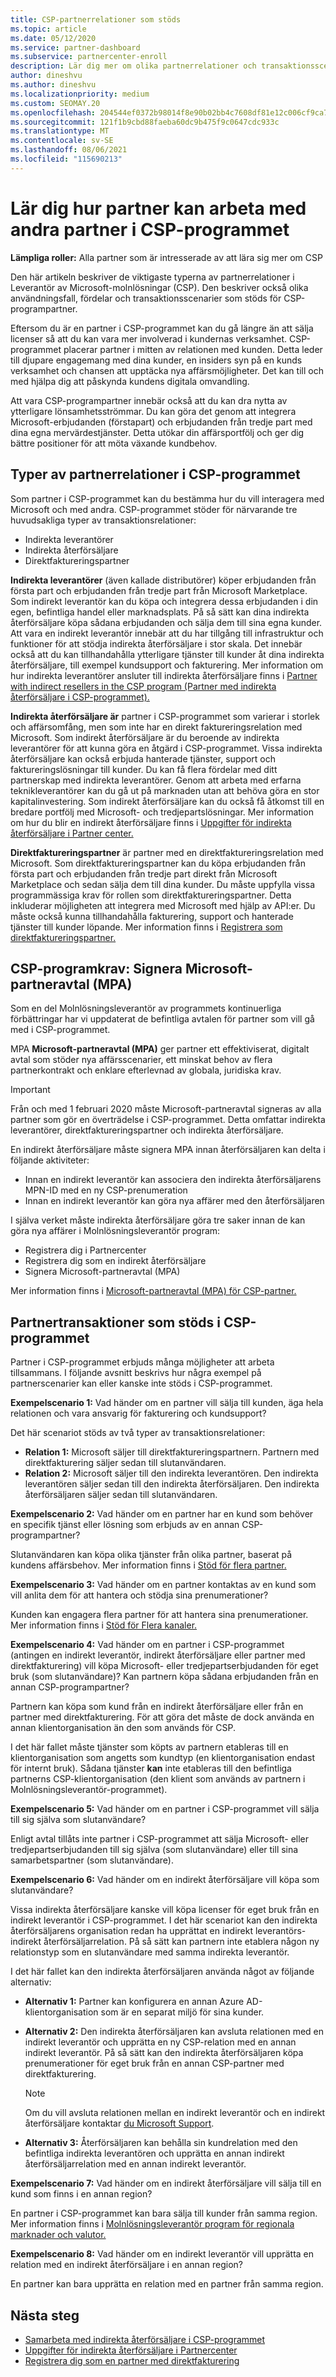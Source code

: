 ```yaml
---
title: CSP-partnerrelationer som stöds
ms.topic: article
ms.date: 05/12/2020
ms.service: partner-dashboard
ms.subservice: partnercenter-enroll
description: Lär dig mer om olika partnerrelationer och transaktionsscenarier som stöds för partner i CSP-programmet.
author: dineshvu
ms.author: dineshvu
ms.localizationpriority: medium
ms.custom: SEOMAY.20
ms.openlocfilehash: 204544ef0372b98014f8e90b02bb4c7608df81e12c006cf9ca7459d1c63cf52a
ms.sourcegitcommit: 121f1b9cbd88faeba60dc9b475f9c0647cdc933c
ms.translationtype: MT
ms.contentlocale: sv-SE
ms.lasthandoff: 08/06/2021
ms.locfileid: "115690213"
---
```

# <a name="learn-how-partners-can-work-with-other-partners-in-the-csp-program"></a>Lär dig hur partner kan arbeta med andra partner i CSP-programmet

**Lämpliga roller:** Alla partner som är intresserade av att lära sig mer om CSP

Den här artikeln beskriver de viktigaste typerna av partnerrelationer i Leverantör av Microsoft-molnlösningar (CSP). Den beskriver också olika användningsfall, fördelar och transaktionsscenarier som stöds för CSP-programpartner.

Eftersom du är en partner i CSP-programmet kan du gå längre än att sälja licenser så att du kan vara mer involverad i kundernas verksamhet. CSP-programmet placerar partner i mitten av relationen med kunden. Detta leder till djupare engagemang med dina kunder, en insiders syn på en kunds verksamhet och chansen att upptäcka nya affärsmöjligheter. Det kan till och med hjälpa dig att påskynda kundens digitala omvandling.

Att vara CSP-programpartner innebär också att du kan dra nytta av ytterligare lönsamhetsströmmar. Du kan göra det genom att integrera Microsoft-erbjudanden (förstapart) och erbjudanden från tredje part med dina egna mervärdestjänster. Detta utökar din affärsportfölj och ger dig bättre positioner för att möta växande kundbehov.

## <a name="types-of-partner-relationships-in-the-csp-program"></a>Typer av partnerrelationer i CSP-programmet

Som partner i CSP-programmet kan du bestämma hur du vill interagera med Microsoft och med andra. CSP-programmet stöder för närvarande tre huvudsakliga typer av transaktionsrelationer:

- Indirekta leverantörer
- Indirekta återförsäljare
- Direktfaktureringspartner

**Indirekta leverantörer** (även kallade distributörer) köper erbjudanden från första part och erbjudanden från tredje part från Microsoft Marketplace. Som indirekt leverantör kan du köpa och integrera dessa erbjudanden i din egen, befintliga handel eller marknadsplats. På så sätt kan dina indirekta återförsäljare köpa sådana erbjudanden och sälja dem till sina egna kunder. Att vara en indirekt leverantör innebär att du har tillgång till infrastruktur och funktioner för att stödja indirekta återförsäljare i stor skala. Det innebär också att du kan tillhandahålla ytterligare tjänster till kunder åt dina indirekta återförsäljare, till exempel kundsupport och fakturering. Mer information om hur indirekta leverantörer ansluter till indirekta återförsäljare finns i [Partner with indirect resellers in the CSP program (Partner med indirekta återförsäljare i CSP-programmet).](indirect-provider-tasks-in-partner-center.md)

**Indirekta återförsäljare är** partner i CSP-programmet som varierar i storlek och affärsomfång, men som inte har en direkt faktureringsrelation med Microsoft. Som indirekt återförsäljare är du beroende av indirekta leverantörer för att kunna göra en åtgärd i CSP-programmet. Vissa indirekta återförsäljare kan också erbjuda hanterade tjänster, support och faktureringslösningar till kunder. Du kan få flera fördelar med ditt partnerskap med indirekta leverantörer. Genom att arbeta med erfarna teknikleverantörer kan du gå ut på marknaden utan att behöva göra en stor kapitalinvestering. Som indirekt återförsäljare kan du också få åtkomst till en bredare portfölj med Microsoft- och tredjepartslösningar. Mer information om hur du blir en indirekt återförsäljare finns i [Uppgifter för indirekta återförsäljare i Partner center.](indirect-reseller-tasks-in-partner-center.md)

**Direktfaktureringspartner** är partner med en direktfaktureringsrelation med Microsoft. Som direktfaktureringspartner kan du köpa erbjudanden från första part och erbjudanden från tredje part direkt från Microsoft Marketplace och sedan sälja dem till dina kunder. Du måste uppfylla vissa programmässiga krav för rollen som direktfaktureringspartner. Detta inkluderar möjligheten att integrera med Microsoft med hjälp av API:er. Du måste också kunna tillhandahålla fakturering, support och hanterade tjänster till kunder löpande. Mer information finns i [Registrera som direktfaktureringspartner.](enrolling-in-the-csp-program.md#enroll-as-a-direct-bill-partner)

## <a name="csp-program-requirements-signing-the-microsoft-partner-agreement-mpa"></a>CSP-programkrav: Signera Microsoft-partneravtal (MPA)

Som en del Molnlösningsleverantör av programmets kontinuerliga förbättringar har vi uppdaterat de befintliga avtalen för partner som vill gå med i CSP-programmet.

MPA **Microsoft-partneravtal (MPA)** ger partner ett effektiviserat, digitalt avtal som stöder nya affärsscenarier, ett minskat behov av flera partnerkontrakt och enklare efterlevnad av globala, juridiska krav.

>[!IMPORTANT]
> Från och med 1 februari 2020 måste Microsoft-partneravtal signeras av alla partner som gör en överträdelse i CSP-programmet. Detta omfattar indirekta leverantörer, direktfaktureringspartner och indirekta återförsäljare.

En indirekt återförsäljare måste signera MPA innan återförsäljaren kan delta i följande aktiviteter:

- Innan en indirekt leverantör kan associera den indirekta återförsäljarens MPN-ID med en ny CSP-prenumeration
- Innan en indirekt leverantör kan göra nya affärer med den återförsäljaren

I själva verket måste indirekta återförsäljare göra tre saker innan de kan göra nya affärer i Molnlösningsleverantör program:

- Registrera dig i Partnercenter
- Registrera dig som en indirekt återförsäljare
- Signera Microsoft-partneravtal (MPA)

Mer information finns i [Microsoft-partneravtal (MPA) för CSP-partner.](microsoft-partner-agreement.md)

## <a name="supported-partner-transactions-in-the-csp-program"></a>Partnertransaktioner som stöds i CSP-programmet

Partner i CSP-programmet erbjuds många möjligheter att arbeta tillsammans. I följande avsnitt beskrivs hur några exempel på partnerscenarier kan eller kanske inte stöds i CSP-programmet.

**Exempelscenario 1:** Vad händer om en partner vill sälja till kunden, äga hela relationen och vara ansvarig för fakturering och kundsupport?

Det här scenariot stöds av två typer av transaktionsrelationer:

- **Relation 1:** Microsoft säljer till direktfaktureringspartnern. Partnern med direktfakturering säljer sedan till slutanvändaren.<br>
- **Relation 2:** Microsoft säljer till den indirekta leverantören. Den indirekta leverantören säljer sedan till den indirekta återförsäljaren. Den indirekta återförsäljaren säljer sedan till slutanvändaren.</br>

**Exempelscenario 2:** Vad händer om en partner har en kund som behöver en specifik tjänst eller lösning som erbjuds av en annan CSP-programpartner?

Slutanvändaren kan köpa olika tjänster från olika partner, baserat på kundens affärsbehov. Mer information finns i [Stöd för flera partner.](multipartner.md)

**Exempelscenario 3:** Vad händer om en partner kontaktas av en kund som vill anlita dem för att hantera och stödja sina prenumerationer?

Kunden kan engagera flera partner för att hantera sina prenumerationer. Mer information finns i [Stöd för Flera kanaler.](multichannel.md)

**Exempelscenario 4:** Vad händer om en partner i CSP-programmet (antingen en indirekt leverantör, indirekt återförsäljare eller partner med direktfakturering) vill köpa Microsoft- eller tredjepartserbjudanden för eget bruk (som slutanvändare)? Kan partnern köpa sådana erbjudanden från en annan CSP-programpartner?

Partnern kan köpa som kund från en indirekt återförsäljare eller från en partner med direktfakturering. För att göra det måste de dock använda en annan klientorganisation än den som används för CSP.

I det här fallet måste tjänster som köpts av partnern etableras till en klientorganisation som angetts som kundtyp (en klientorganisation endast för internt bruk). Sådana tjänster **kan** inte etableras till den befintliga partnerns CSP-klientorganisation (den klient som används av partnern i Molnlösningsleverantör-programmet).</br>

**Exempelscenario 5:** Vad händer om en partner i CSP-programmet vill sälja till sig själva som slutanvändare?

Enligt avtal tillåts inte partner i CSP-programmet att sälja Microsoft- eller tredjepartserbjudanden till sig själva (som slutanvändare) eller till sina samarbetspartner (som slutanvändare).

**Exempelscenario 6:** Vad händer om en indirekt återförsäljare vill köpa som slutanvändare?

Vissa indirekta återförsäljare kanske vill köpa licenser för eget bruk från en indirekt leverantör i CSP-programmet. I det här scenariot kan den indirekta återförsäljarens organisation redan ha upprättat en indirekt leverantörs-indirekt återförsäljarrelation. På så sätt kan partnern inte etablera någon ny relationstyp som en slutanvändare med samma indirekta leverantör.

I det här fallet kan den indirekta återförsäljaren använda något av följande alternativ:

- **Alternativ 1:** Partner kan konfigurera en annan Azure AD-klientorganisation som är en separat miljö för sina kunder.

- **Alternativ 2:** Den indirekta återförsäljaren kan avsluta relationen med en indirekt leverantör och upprätta en ny CSP-relation med en annan indirekt leverantör. På så sätt kan den indirekta återförsäljaren köpa prenumerationer för eget bruk från en annan CSP-partner med direktfakturering.

   >[!NOTE]
   >Om du vill avsluta relationen mellan en indirekt leverantör och en indirekt återförsäljare kontaktar [du Microsoft Support](support-from-microsoft.md).

- **Alternativ 3:** Återförsäljaren kan behålla sin kundrelation med den befintliga indirekta leverantören och upprätta en annan indirekt återförsäljarrelation med en annan indirekt leverantör.

**Exempelscenario 7:** Vad händer om en indirekt återförsäljare vill sälja till en kund som finns i en annan region?

En partner i CSP-programmet kan bara sälja till kunder från samma region. Mer information finns i [Molnlösningsleverantör program för regionala marknader och valutor.](regional-authorization-overview.md)

**Exempelscenario 8:** Vad händer om en indirekt leverantör vill upprätta en relation med en indirekt återförsäljare i en annan region?

En partner kan bara upprätta en relation med en partner från samma region.

## <a name="next-steps"></a>Nästa steg

- [Samarbeta med indirekta återförsäljare i CSP-programmet](indirect-provider-tasks-in-partner-center.md)
- [Uppgifter för indirekta återförsäljare i Partnercenter](indirect-reseller-tasks-in-partner-center.md)
- [Registrera dig som en partner med direktfakturering](enrolling-in-the-csp-program.md#enroll-as-a-direct-bill-partner)